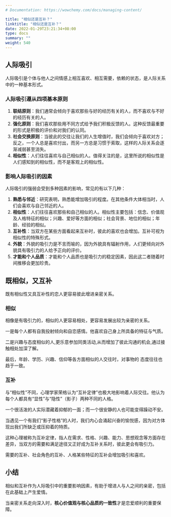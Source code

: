 ```yaml
---
# Documentation: https://wowchemy.com/docs/managing-content/

title: "相似还是互补？"
linktitle: "相似还是互补？"
date: 2022-01-29T23:21:34+08:00
type: docs
summary: ""
weight: 540
---
```


<!--more-->

## 人际吸引

人际吸引是个体与他人之间情感上相互喜欢、相互需要，依赖的状态，是人际关系中的一种基本形式。

### 人际吸引遵从四项基本原则

1. **联结原则**：我们通常会倾向于喜欢那些与好的经历有关的人，而不喜欢与不好的经历有关的人。
2. **强化原则**：我们喜欢那些用不同方式给予我们积极反馈的人。这种反馈最重要的形式是积极的评价和对我们的认同。
3. **社会交换原则**：当彼此的交往让我们的人生增值时，我们会倾向于喜欢对方；反之，一个人总是喜欢付出，而另一方总是习惯于索取，这样的人际关系会逐渐减弱甚至消失。
4. **相似性**：人们往往喜欢与自己相似的人。值得关注的是，这里所说的相似性是人们感知到的相似性，而不是客观上的相似性。

### 影响人际吸引的因素

人际吸引的强弱会受到多种因素的影响，常见的有以下几种：

1. **熟悉与邻近**：研究表明，熟悉能增加吸引的程度。在其他条件大体相当时，人们会喜欢与自己邻近的人。
2. **相似性**：人们往往喜欢那些和自己相似的人。相似性主要包括：信念、价值观及人格特征的相似；兴趣、爱好等方面的相似；社会背景、地位的相似；年龄、经验的相似。
3. **互补性**：当双方在某些方面看起来互补时，彼此的喜欢也会增加。互补可视为相似性的特殊形式。
4. **外貌**：外貌的吸引力是不言而喻的，因为外貌具有辐射作用，人们更倾向对外貌具有吸引力的人给予正向的评价。
5. **才能和个人品质**：才能和个人品质也是吸引力的稳定因素，因此这二者随着时间推移会更加珍贵。

## 既相似，又互补

既有相似性又具互补性的恋人更容易彼此增进亲密关系。

### 相似

相像是有吸引力的，相似的人更容易相处，更容易发展出较为亲密的关系。

一是每个人都有自我投射倾向和自恋感情。他喜欢自己身上所具备的特征与气质。

二是兴趣与态度相似的人,更乐意参加同类活动,从而增加了彼此沟通的机会,通过接触相处加深了解。

最后，年龄、学历、兴趣、信仰等各方面相似的人交往时，对事物的
态度往往也趋于一致。

### 互补

与“相似性”不同，心理学家荣格认为“互补定律”也极大地影响着人际交往。他认为每个人都具有“显性”与“隐性”（影子）两种不同的人格。

一个很活泼的人实际潜藏着抑郁的一面；而一个很安静的人也可能变得躁动不安。

当遇见一个有我们“影子性格”的人时，我们内心会涌起兴奋的愉悦感，因为对方体现出我们所缺乏或压抑着的特质。

这种心理被称为互补定律，指人在需求、性格、兴趣、能力、思想观念等方面存在差异，当双方的需要和满足途径又正好成为互补关系时，彼此更会有吸引力。

需要的互补、社会角色的互补、人格某些特征的互补会增加吸引和喜欢。

## 小结

相似和互补作为人际吸引中的重要影响因素，有助于增进人与人之间的亲密，包括在此基础上产生爱情。

当亲密关系走向深入时，**核心价值观与核心品质的一致性**才是恋爱顺利的重要保障。